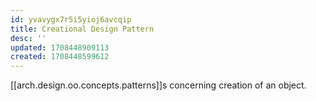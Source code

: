 ```yaml
---
id: yvavygx7r5i5yioj6avcqip
title: Creational Design Pattern
desc: ''
updated: 1708448909113
created: 1708448599612
---
```


[[arch.design.oo.concepts.patterns]]s concerning creation of an object.
